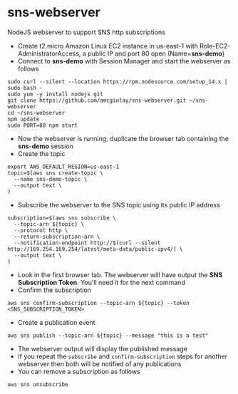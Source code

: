 # sns-webserver
NodeJS webserver to support SNS http subscriptions

- Create t2.micro Amazon Linux EC2 instance in us-east-1 with Role-EC2-AdministratorAccess, a public IP and port 80 open (Name=**sns-demo**)
- Connect to **sns-demo** with Session Manager and start the webserver as follows
```
sudo curl --silent --location https://rpm.nodesource.com/setup_14.x | sudo bash -
sudo yum -y install nodejs git
git clone https://github.com/amcginlay/sns-webserver.git ~/sns-webserver
cd ~/sns-webserver
npm update
sudo PORT=80 npm start
```
- Now the webserver is running, duplicate the browser tab containing the **sns-demo** session
- Create the topic
```
export AWS_DEFAULT_REGION=us-east-1
topic=$(aws sns create-topic \
  --name sns-demo-topic \
  --output text \
)
```
- Subscribe the webserver to the SNS topic using its public IP address
```
subscription=$(aws sns subscribe \
  --topic-arn ${topic} \
  --protocol http \
  --return-subscription-arn \
  --notification-endpoint http://$(curl --silent  http://169.254.169.254/latest/meta-data/public-ipv4/) \
  --output text \
)
```
- Look in the first browser tab. The webserver will have output the **SNS Subscription Token**. You'll need it for the next command
- Confirm the subscription
```
aws sns confirm-subscription --topic-arn ${topic} --token <SNS_SUBSCRIPTION_TOKEN>
```
- Create a publication event
```
aws sns publish --topic-arn ${topic} --message "this is a test"
```
- The webserver output will display the published message
- If you repeat the `subscribe` and `confirm-subscription` steps for another webserver then both will be notified of any publications
- You can remove a subscription as follows
```
aws sns unsubscribe
```
